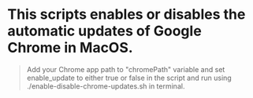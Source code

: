 # This scripts enables or disables the automatic updates of Google Chrome in MacOS.

> Add your Chrome app path to "chromePath" variable and set enable_update to either true or false in the script and run using ./enable-disable-chrome-updates.sh in terminal.
